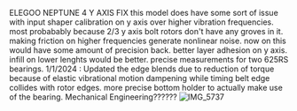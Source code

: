 ELEGOO NEPTUNE 4 Y AXIS FIX
this model does have some sort of issue with input shaper calibration on y axis over higher vibration frequencies.
most probabably because 2/3 y axis bolt rotors don't have any groves in it. making friction on higher frequencies generate nonlinear noise.
now on this would have some amount of precision back.
better layer adhesion on y axis. infill on lower lenghts would be better.
precise measurements for two 625RS bearings.
1/1/2024 : Updated the edge blends due to reduction of torque because of elastic vibrational motion dampening while timing belt edge collides with rotor edges.
           more precise bottom holder to actually make use of the bearing. Mechanical Engineering??????
![IMG_5737](https://github.com/anishsheikh/3d-models/assets/38411333/b90bcb7b-09ad-41f0-bcff-b878bae9df51)
